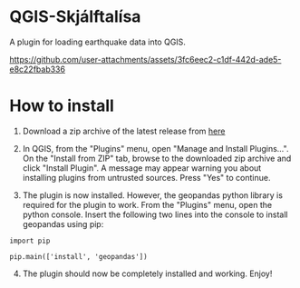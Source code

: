 # QGIS-Skjálftalísa
A plugin for loading earthquake data into QGIS.

https://github.com/user-attachments/assets/3fc6eec2-c1df-442d-ade5-e8c22fbab336

# How to install

1. Download a zip archive of the latest release from [here](https://github.com/wmoreland/qgis-skjalftalisa/releases/latest)

2. In QGIS, from the "Plugins" menu, open "Manage and Install Plugins...". On the "Install from ZIP" tab, browse to the downloaded zip archive and click "Install Plugin". A message may appear warning you about installing plugins from untrusted sources. Press "Yes" to continue.

3. The plugin is now installed. However, the geopandas python library is required for the plugin to work. From the "Plugins" menu, open the python console. Insert the following two lines into the console to install geopandas using pip:

`import pip`

`pip.main(['install', 'geopandas'])`

4. The plugin should now be completely installed and working. Enjoy!
